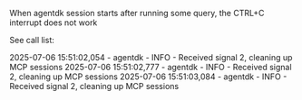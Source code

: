 When agentdk session starts after running some query, the CTRL+C interrupt does not work

See call list:


2025-07-06 15:51:02,054 - agentdk - INFO - Received signal 2, cleaning up MCP sessions
2025-07-06 15:51:02,777 - agentdk - INFO - Received signal 2, cleaning up MCP sessions
2025-07-06 15:51:03,084 - agentdk - INFO - Received signal 2, cleaning up MCP sessions
